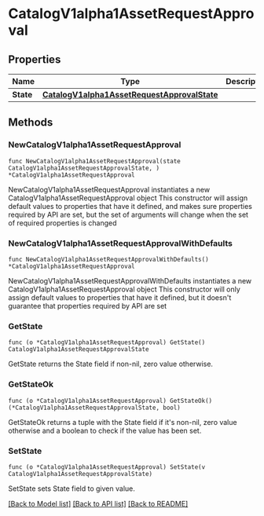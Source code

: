 # CatalogV1alpha1AssetRequestApproval

## Properties

Name | Type | Description | Notes
------------ | ------------- | ------------- | -------------
**State** | [**CatalogV1alpha1AssetRequestApprovalState**](CatalogV1alpha1AssetRequestApprovalState.md) |  | 

## Methods

### NewCatalogV1alpha1AssetRequestApproval

`func NewCatalogV1alpha1AssetRequestApproval(state CatalogV1alpha1AssetRequestApprovalState, ) *CatalogV1alpha1AssetRequestApproval`

NewCatalogV1alpha1AssetRequestApproval instantiates a new CatalogV1alpha1AssetRequestApproval object
This constructor will assign default values to properties that have it defined,
and makes sure properties required by API are set, but the set of arguments
will change when the set of required properties is changed

### NewCatalogV1alpha1AssetRequestApprovalWithDefaults

`func NewCatalogV1alpha1AssetRequestApprovalWithDefaults() *CatalogV1alpha1AssetRequestApproval`

NewCatalogV1alpha1AssetRequestApprovalWithDefaults instantiates a new CatalogV1alpha1AssetRequestApproval object
This constructor will only assign default values to properties that have it defined,
but it doesn't guarantee that properties required by API are set

### GetState

`func (o *CatalogV1alpha1AssetRequestApproval) GetState() CatalogV1alpha1AssetRequestApprovalState`

GetState returns the State field if non-nil, zero value otherwise.

### GetStateOk

`func (o *CatalogV1alpha1AssetRequestApproval) GetStateOk() (*CatalogV1alpha1AssetRequestApprovalState, bool)`

GetStateOk returns a tuple with the State field if it's non-nil, zero value otherwise
and a boolean to check if the value has been set.

### SetState

`func (o *CatalogV1alpha1AssetRequestApproval) SetState(v CatalogV1alpha1AssetRequestApprovalState)`

SetState sets State field to given value.



[[Back to Model list]](../README.md#documentation-for-models) [[Back to API list]](../README.md#documentation-for-api-endpoints) [[Back to README]](../README.md)


